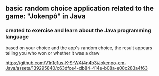 ## basic random choice application related to the game: "Jokenpô" in Java


### created to exercise and learn about the Java programming language


based on your choice and the app's random choice, the result appears telling you who won or whether it was a draw


https://github.com/V1n1c1us-K-S-W4t4n4b3/Jokenpo-em-Java/assets/139295840/c63dfce4-db84-414e-b08a-e08c283a4f63
